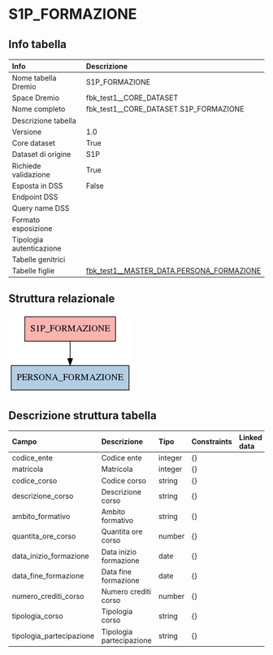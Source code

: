 # S1P_FORMAZIONE

## Info tabella

| Info                     | Descrizione                                                                                                       |
|:-------------------------|:------------------------------------------------------------------------------------------------------------------|
| Nome tabella Dremio      | S1P_FORMAZIONE                                                                                                    |
| Space Dremio             | fbk_test1__CORE_DATASET                                                                                           |
| Nome completo            | fbk_test1__CORE_DATASET.S1P_FORMAZIONE                                                                            |
| Descrizione tabella      |                                                                                                                   |
| Versione                 | 1.0                                                                                                               |
| Core dataset             | True                                                                                                              |
| Dataset di origine       | S1P                                                                                                               |
| Richiede validazione     | True                                                                                                              |
| Esposta in DSS           | False                                                                                                             |
| Endpoint DSS             |                                                                                                                   |
| Query name DSS           |                                                                                                                   |
| Formato esposizione      |                                                                                                                   |
| Tipologia autenticazione |                                                                                                                   |
| Tabelle genitrici        |                                                                                                                   |
| Tabelle figlie           | [fbk_test1__MASTER_DATA.PERSONA_FORMAZIONE](/Documentation/fbk_test1__MASTER_DATA/PERSONA_FORMAZIONE/markdown.md) |

## Struttura relazionale

![S1P_FORMAZIONE](./graph_png.png)

## Descrizione struttura tabella

| Campo                    | Descrizione              | Tipo    | Constraints   | Linked data   | errors   |
|:-------------------------|:-------------------------|:--------|:--------------|:--------------|:---------|
| codice_ente              | Codice ente              | integer | {}            |               | {}       |
| matricola                | Matricola                | integer | {}            |               | {}       |
| codice_corso             | Codice corso             | string  | {}            |               | {}       |
| descrizione_corso        | Descrizione corso        | string  | {}            |               | {}       |
| ambito_formativo         | Ambito formativo         | string  | {}            |               | {}       |
| quantita_ore_corso       | Quantita ore corso       | number  | {}            |               | {}       |
| data_inizio_formazione   | Data inizio formazione   | date    | {}            |               | {}       |
| data_fine_formazione     | Data fine formazione     | date    | {}            |               | {}       |
| numero_crediti_corso     | Numero crediti corso     | number  | {}            |               | {}       |
| tipologia_corso          | Tipologia corso          | string  | {}            |               | {}       |
| tipologia_partecipazione | Tipologia partecipazione | string  | {}            |               | {}       |
